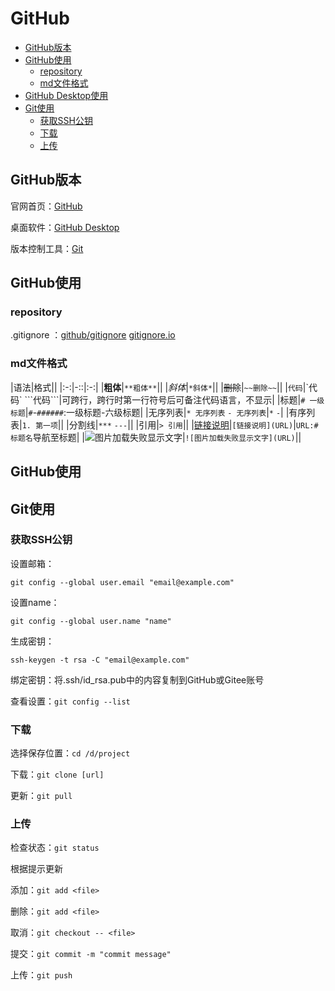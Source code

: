 # GitHub

* [GitHub版本](#GitHub版本)
* [GitHub使用](#GitHub使用)
  - [repository](#repository)
  - [md文件格式](#md文件格式)
* [GitHub Desktop使用](#GitHub使用)
* [Git使用](#Git使用)
  - [获取SSH公钥](#获取SSH公钥)
  - [下载](#下载)
  - [上传](#上传)

## GitHub版本

官网首页：[GitHub](https://github.com/)

桌面软件：[GitHub Desktop](https://desktop.github.com/)

版本控制工具：[Git](https://git-scm.com/)
## GitHub使用

### repository
.gitignore ：[github/gitignore](https://github.com/github/gitignore) [gitignore.io](https://www.gitignore.io/)
### md文件格式
|语法|格式||
|:-:|-::|:-:|
|**粗体**|`**粗体**`||
|*斜体*|`*斜体*`||
|~~删除~~|`~~删除~~`||
|`代码`|\`代码\` \`\`\`代码\`\`\`|可跨行，跨行时第一行符号后可备注代码语言，不显示|
|标题|`# 一级标题`|`#`-`######`:一级标题-六级标题|
|无序列表|`* 无序列表` `- 无序列表`|`*` `-`|
|有序列表|`1. 第一项`||
|分割线|`***` `---`||
|引用|`> 引用`||
|[链接说明](https://m.tb.cn/h.46TGL8y)|`[链接说明](URL)`|`URL:#标题名`导航至标题|
|![图片加载失败显示文字](DGQYZG.GIF)|`![图片加载失败显示文字](URL)`||

## GitHub使用

## Git使用

### 获取SSH公钥
设置邮箱：

`git config --global user.email "email@example.com"`

设置name：

`git config --global user.name "name"`

生成密钥：

`ssh-keygen -t rsa -C "email@example.com"`

绑定密钥：将.ssh/id_rsa.pub中的内容复制到GitHub或Gitee账号

查看设置：`git config --list`

### 下载
选择保存位置：`cd /d/project`

下载：`git clone [url]`

更新：`git pull`
### 上传
检查状态：`git status`

根据提示更新

添加：`git add <file>`

删除：`git add <file>`

取消：`git checkout -- <file>`

提交：`git commit -m "commit message"`

上传：`git push`
